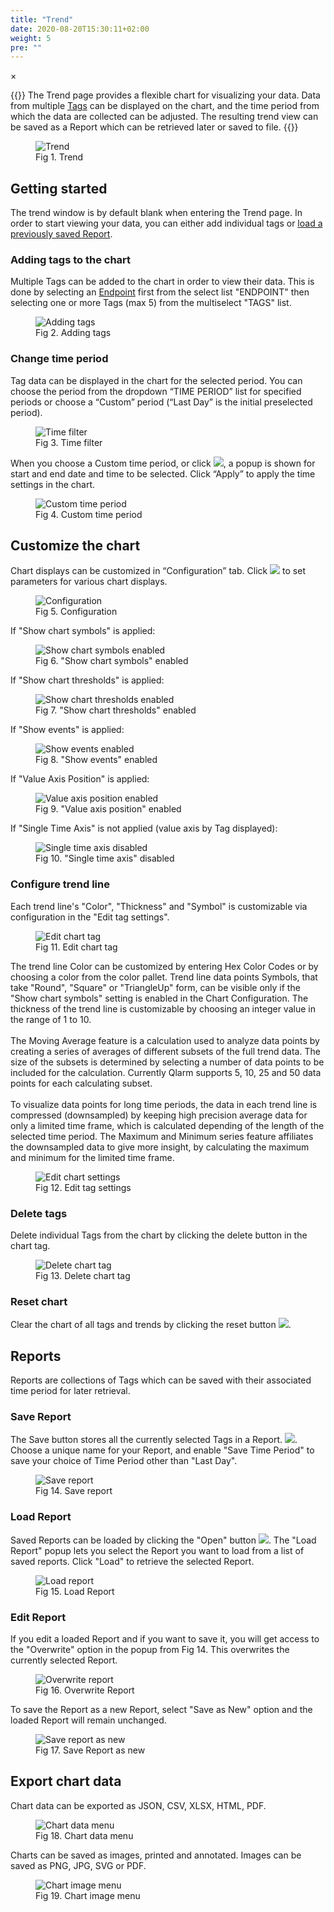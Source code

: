 ```yaml
---
title: "Trend"
date: 2020-08-20T15:30:11+02:00
weight: 5
pre: ""
---
```


<!-- The Modal -->
<div id="myModal" class="modal">
  <span class="close">&times;</span>
  <img class="modal-content" id="img01">
  <div id="caption"></div>
</div>

{{<lead>}}
The Trend page provides a flexible chart for visualizing your data. Data from multiple [Tags](/glossary#tag) can be displayed on the chart, and the time period from which the data are collected can be adjusted. The resulting trend view can be saved as a Report which can be retrieved later or saved to file.
{{</lead>}}
<figure class="image_container">
    <img class="center_image myImg" onClick="reply_click(this)"  id="trend_screen" src="/trend_screen.png" alt="Trend">
    <figcaption>Fig 1. Trend</figcaption>
</figure>

## Getting started
The trend window is by default blank when entering the Trend page. In order to start viewing your data, you can either add individual tags or [load a previously saved Report](/trend#reports).

### Adding tags to the chart
Multiple Tags can be added to the chart in order to view their data. This is done by selecting an [Endpoint](/glossary#endpoint) first from the select list "ENDPOINT" then selecting one or more Tags (max 5) from the multiselect "TAGS" list.
<figure class="image_container">
    <img class="center_image myImg figure_resize1" onClick="reply_click(this)"  id="trend_tag_list" src="/trend_tag_list.png" alt="Adding tags">
    <figcaption>Fig 2. Adding tags</figcaption>
</figure>

### Change time period
Tag data can be displayed in the chart for the selected period. You can choose the period from the dropdown “TIME PERIOD” list for specified periods or choose a “Custom” period (“Last Day” is the initial preselected period).
<figure class="image_container">
    <img class="center_image myImg figure_resize1" onClick="reply_click(this)"  id="time_period" src="/time_period.png" alt="Time filter">
    <figcaption>Fig 3. Time filter</figcaption>
</figure>

When you choose a Custom time period, or click <img src="/custom_time_period_button.png">, a popup is shown for start and end date and time to be selected. Click “Apply” to apply the time settings in the chart.
<figure class="image_container">
    <img class="center_image myImg figure_resize2" onClick="reply_click(this)"  id="custom_filter_screen" src="/custom_filter_screen.png" alt="Custom time period">
    <figcaption>Fig 4. Custom time period</figcaption>
</figure>

## Customize the chart
Chart displays can be customized in “Configuration” tab. Click <img src="/trend_config.png"> to set parameters for various chart displays. <br/>
<figure class="image_container">
    <img class="center_image myImg figure_resize1" onClick="reply_click(this)"  id="trend_config_popup" src="/trend_config_popup.png" alt="Configuration">
    <figcaption>Fig 5. Configuration</figcaption>
</figure>

If "Show chart symbols" is applied: <br/>
<figure class="image_container">
    <img class="center_image myImg" onClick="reply_click(this)"  id="show_chart_symbols" src="/show_chart_symbols.png" alt="Show chart symbols enabled">
    <figcaption>Fig 6. "Show chart symbols" enabled</figcaption>
</figure>

If "Show chart thresholds" is applied: <br/>
<figure class="image_container">
    <img class="center_image myImg" onClick="reply_click(this)"  id="show_chart_tresholds" src="/show_chart_tresholds.png" alt="Show chart thresholds enabled">
    <figcaption>Fig 7. "Show chart thresholds" enabled</figcaption>
</figure>

If "Show events" is applied: <br/>
<figure class="image_container">
    <img class="center_image myImg" onClick="reply_click(this)"  id="show_events" src="/show_events.png" alt="Show events enabled">
    <figcaption>Fig 8. "Show events" enabled</figcaption>
</figure>

If "Value Axis Position" is applied: <br/>
<figure class="image_container">
    <img class="center_image myImg" onClick="reply_click(this)"  id="value_axis_position" src="/value_axis_position.png" alt="Value axis position enabled">
    <figcaption>Fig 9. "Value axis position" enabled</figcaption>
</figure>

If "Single Time Axis" is not applied (value axis by Tag displayed): <br/>
<figure class="image_container">
    <img class="center_image myImg" onClick="reply_click(this)"  id="no_single_time_axis" src="/no_single_time_axis.png" alt="Single time axis disabled">
    <figcaption>Fig 10. "Single time axis" disabled</figcaption>
</figure>


### Configure trend line
Each trend line's "Color", "Thickness" and "Symbol" is customizable via configuration in the "Edit tag settings".
<figure class="image_container">
    <img class="center_image myImg figure_resize1" onClick="reply_click(this)"  id="edit_trend_tag_button" src="/edit_trend_tag_button.png" alt="Edit chart tag">
    <figcaption>Fig 11. Edit chart tag</figcaption>
</figure>
The trend line Color can be customized by entering Hex Color Codes or by choosing a color from the color pallet. Trend line data points Symbols, that take "Round", "Square" or "TriangleUp" form, can be visible only if the "Show chart symbols" setting is enabled in the Chart Configuration. The thickness of the trend line is customizable by choosing an integer value in the range of 1 to 10.</br></br>
The Moving Average feature is a calculation used to analyze data points by creating a series of averages of different subsets of the full trend data. The size of the subsets is determined by selecting a number of data points to be included for the calculation. Currently Qlarm supports 5, 10, 25 and 50 data points for each calculating subset.</br></br>
To visualize data points for long time periods, the data in each trend line is compressed (downsampled) by keeping high precision average data for only a limited time frame, which is calculated depending of the length of the selected time period. The Maximum and Minimum series feature affiliates the downsampled data to give more insight, by calculating the maximum and minimum for the limited time frame.
<figure class="image_container">
    <img class="center_image myImg" onClick="reply_click(this)"  id="edit_tag_settings" src="/edit_tag_settings.png" alt="Edit chart settings">
    <figcaption>Fig 12. Edit tag settings</figcaption>
</figure>

### Delete tags
Delete individual Tags from the chart by clicking the delete button in the chart tag.
<figure class="image_container">
    <img class="center_image myImg figure_resize1" onClick="reply_click(this)"  id="tag_delete_button" src="/tag_delete_button.png" alt="Delete chart tag">
    <figcaption>Fig 13. Delete chart tag</figcaption>
</figure>

### Reset chart
Clear the chart of all tags and trends by clicking the reset button <img src="/chart_reset_button.png">.

## Reports 
Reports are collections of Tags which can be saved with their associated time period for later retrieval.
### Save Report
The Save button stores all the currently selected Tags in a Report. <img src="/save_report_button.png">.<br> 
Choose a unique name for your Report, and enable "Save Time Period" to save your choice of Time Period other than "Last Day".
<figure class="image_container">
    <img class="center_image myImg" onClick="reply_click(this)"  id="save_new_report" src="/save_new_report.png" alt="Save report">
    <figcaption>Fig 14. Save report</figcaption>
</figure>

### Load Report
Saved Reports can be loaded by clicking the "Open" button <img src="/load_report_button.png">. The "Load Report" popup lets you select the Report you want to load from a list of saved reports. Click "Load" to retrieve the selected Report.
<figure class="image_container">
    <img class="center_image myImg figure_resize2" onClick="reply_click(this)"  id="load_report_popup" src="/load_report_popup.png" alt="Load report">
    <figcaption>Fig 15. Load Report</figcaption>
</figure>

### Edit Report
If you edit a loaded Report and if you want to save it, you will get access to the "Overwrite" option in the popup from Fig 14. This overwrites the currently selected Report.
<figure class="image_container">
    <img class="center_image myImg figure_resize1" onClick="reply_click(this)"  id="overwrite_report" src="/overwrite_report.png" alt="Overwrite report">
    <figcaption>Fig 16. Overwrite Report</figcaption>
</figure> 
 To save the Report as a new Report, select "Save as New" option and the loaded Report will remain unchanged.
<figure class="image_container">
    <img class="center_image myImg figure_resize1" onClick="reply_click(this)"  id="save_as_new_report" src="/save_as_new_report.png" alt="Save report as new">
    <figcaption>Fig 17. Save Report as new</figcaption>
</figure> 

## Export chart data
Chart data can be exported as JSON, CSV, XLSX, HTML, PDF. 
<figure class="image_container">
    <img class="center_image myImg figure_resize1" onClick="reply_click(this)"  id="chart_data_menu" src="/chart_data_menu.png" alt="Chart data menu">
    <figcaption>Fig 18. Chart data menu</figcaption>
</figure> 
Charts can be saved as images, printed and annotated. Images can be saved as PNG, JPG, SVG or PDF.
<figure class="image_container">
    <img class="center_image myImg figure_resize1" onClick="reply_click(this)"  id="chart_image_menu" src="/chart_image_menu.png" alt="Chart image menu">
    <figcaption>Fig 19. Chart image menu</figcaption>
</figure>

<script>
// Get the modal
var modal = document.getElementById("myModal");

var modalImg = document.getElementById("img01");
var captionText = document.getElementById("caption");
function reply_click(img)
{
    modal.style.display = "block";
    modalImg.src = img.src;
    captionText.innerHTML = img.alt;
}

modal.onclick = function() { 
  modal.style.display = "none";
}

document.addEventListener('keyup', function(e) {
    if (e.keyCode == 27) {
        modal.style.display = "none";
    }
});
</script>